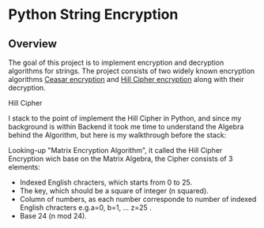 # Python String Encryption

## Overview
The goal of this project is to implement encryption and decryption algorithms for strings. The project consists of two widely known encryption algorithms [Ceasar encryption](https://www.geeksforgeeks.org/caesar-cipher-in-cryptography/) and [Hill Cipher encryption](https://www.geeksforgeeks.org/hill-cipher/) along with their decryption.

Hill Cipher

I stack to the point of implement the Hill Cipher in Python, and since my background is within Backend it took me time to understand the Algebra behind the Algorithm, but here is my walkthrough before the stack:

Looking-up "Matrix Encryption Algorithm", it called the Hill Cipher Encryption wich base on the Matrix Algebra, the Cipher consists of 3 elements:
* Indexed English chracters, which starts from 0 to 25.
* The key, which should be a square of integer (n squared).
* Column of numbers, as each number corresponde to number of indexed English chracters e.g.a=0, b=1, ... z=25 .
* Base 24 (n mod 24).

